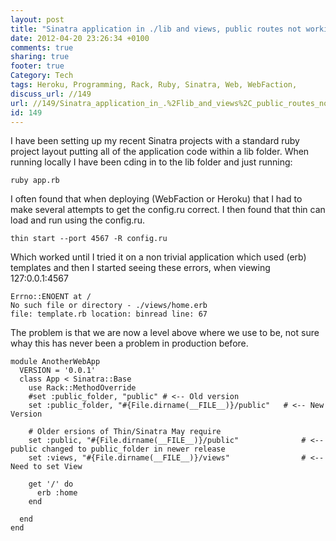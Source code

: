 ```yaml
---
layout: post
title: "Sinatra application in ./lib and views, public routes not working"
date: 2012-04-20 23:26:34 +0100 
comments: true
sharing: true
footer: true
Category: Tech
tags: Heroku, Programming, Rack, Ruby, Sinatra, Web, WebFaction,
discuss_url: //149
url: //149/Sinatra_application_in_.%2Flib_and_views%2C_public_routes_not_working
id: 149
---
```

I have been setting up my recent Sinatra projects with a standard ruby project layout putting all of the application code within a lib folder. When running locally I have been cding in to the lib folder and just running: 

    ruby app.rb

I often found that when deploying (WebFaction or Heroku) that I had to make several attempts to get the config.ru correct. I then found that thin can load and run using the config.ru.

    thin start --port 4567 -R config.ru

Which worked until I tried it on a non trivial application which used (erb) templates and then I started seeing these errors, when viewing 127:0.0.1:4567

    Errno::ENOENT at /
    No such file or directory - ./views/home.erb
    file: template.rb location: binread line: 67

The problem is that we are now a level above where we use to be, not sure whay this has never been a problem in production before. 

    module AnotherWebApp
      VERSION = '0.0.1'
      class App < Sinatra::Base
        use Rack::MethodOverride
        #set :public_folder, "public" # <-- Old version
        set :public_folder, "#{File.dirname(__FILE__)}/public"   # <-- New Version
        
        # Older ersions of Thin/Sinatra May require
        set :public, "#{File.dirname(__FILE__)}/public"              # <-- public changed to public_folder in newer release
        set :views, "#{File.dirname(__FILE__)}/views"                # <-- Need to set View
    
        get '/' do
          erb :home
        end

      end
    end


